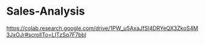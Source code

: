 # Sales-Analysis
https://colab.research.google.com/drive/1PW_u5AxaJfSl4DRYeQX3ZkoS4M3JxOJr#scrollTo=LITzSq7F7bbl
